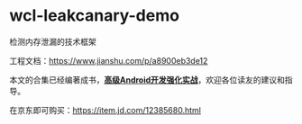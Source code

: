 # wcl-leakcanary-demo

检测内存泄漏的技术框架

工程文档：https://www.jianshu.com/p/a8900eb3de12

本文的合集已经编著成书，**[高级Android开发强化实战](https://item.jd.com/12385680.html)**，欢迎各位读友的建议和指导。

在京东即可购买：https://item.jd.com/12385680.html
